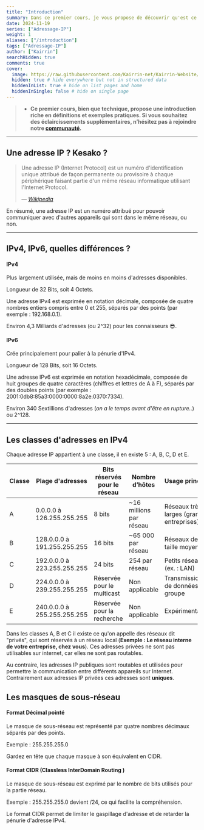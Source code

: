 ```yaml
---
title: "Introduction"
summary: Dans ce premier cours, je vous propose de découvrir qu'est ce qu'est l'adressage ip, ses usages etc.
date: 2024-11-19
series: ["Adressage-IP"]
weight: 1
aliases: ["/introduction"]
tags: ["Adressage-IP"]
author: ["Kairrin"]
searchHidden: true
comments: true
cover:
  image: https://raw.githubusercontent.com/Kairrin-net/Kairrin-Website/refs/heads/main/content/posts/adressage-ip/media/introduction.svg
  hidden: true # hide everywhere but not in structured data
  hiddenInList: true # hide on list pages and home
  hiddenInSingle: false # hide on single page
---
```


> - **Ce premier cours, bien que technique, propose une introduction riche en définitions et exemples pratiques. Si vous souhaitez des     éclaircissements supplémentaires, n’hésitez pas à rejoindre notre [communauté](https://discord.gg/MsAScXtavf).**

---

## Une adresse IP ? Kesako ?

> Une adresse IP (Internet Protocol) est un numéro d'identification unique attribué de façon permanente ou provisoire à chaque périphérique faisant partie d'un même réseau informatique utilisant l'Internet Protocol. 
>
> — <cite>[Wikipedia](https://fr.wikipedia.org/wiki/Adresse_IP)</cite>

En résumé, une adresse IP est un numéro attribué pour pouvoir communiquer avec d'autres appareils qui sont dans le même réseau, ou non.

---

## IPv4, IPv6, quelles différences ? 

#### IPv4

Plus largement utilisée, mais de moins en moins d'adresses disponibles.

Longueur de 32 Bits, soit 4 Octets.

Une adresse IPv4 est exprimée en notation décimale, composée de quatre nombres entiers compris entre 0 et 255, séparés par des points (par exemple : 192.168.0.1).

Environ 4,3 Milliards d'adresses (ou 2^32) pour les connaisseurs 😎.

#### IPv6

Crée principalement pour palier à la pénurie d'IPv4.

Longueur de 128 Bits, soit 16 Octets.

Une adresse IPv6 est exprimée en notation hexadécimale, composée de huit groupes de quatre caractères (chiffres et lettres de A à F), séparés par des doubles points (par exemple : 2001:0db8:85a3:0000:0000:8a2e:0370:7334).

Environ 340 Sextillions d'adresses (*on a le temps avant d'être en rupture..*) ou 2^128.

---

## Les classes d'adresses en IPv4

Chaque adresse IP appartient à une classe, il en existe 5 : A, B, C, D et E. 

| **Classe** | **Plage d'adresses**       | **Bits réservés pour le réseau** | **Nombre d’hôtes**      | **Usage principal**                     |
|------------|-----------------------------|-----------------------------------|--------------------------|------------------------------------------|
| A          | 0.0.0.0 à 126.255.255.255  | 8 bits                           | ~16 millions par réseau | Réseaux très larges (grandes entreprises)|
| B          | 128.0.0.0 à 191.255.255.255| 16 bits                          | ~65 000 par réseau      | Réseaux de taille moyenne               |
| C          | 192.0.0.0 à 223.255.255.255| 24 bits                          | 254 par réseau          | Petits réseaux (ex. : LAN)              |
| D          | 224.0.0.0 à 239.255.255.255| Réservée pour le multicast       | Non applicable          | Transmission de données en groupe       |
| E          | 240.0.0.0 à 255.255.255.255| Réservée pour la recherche       | Non applicable          | Expérimentation                         |

Dans les classes A, B et C il existe ce qu'on appelle des réseaux dit "privés", qui sont réservés à un réseau local (**Exemple : Le réseau interne de votre entreprise, chez vous**). Ces adresses privées ne sont pas utilisables sur internet, car elles ne sont pas routables.

Au contraire, les adresses IP publiques sont routables et utilisées pour permettre la communication entre différents appareils sur Internet. Contrairement aux adresses IP privées ces adresses sont **uniques**.

## Les masques de sous-réseau

#### Format Décimal pointé

Le masque de sous-réseau est représenté par quatre nombres décimaux séparés par des points.

Exemple : 255.255.255.0 

Gardez en tête que chaque masque à son équivalent en CIDR.

#### Format CIDR (Classless InterDomain Routing )

Le masque de sous-réseau est exprimé par le nombre de bits utilisés pour la partie réseau.

Exemple : 255.255.255.0 devient /24, ce qui facilite la compréhension.

Le format CIDR permet de limiter le gaspillage d'adresse et de retarder la pénurie d'adresse IPv4.
